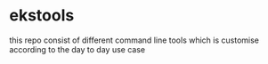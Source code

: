# ekstools
this repo consist of different command line tools which is customise according to the day to day use case 
